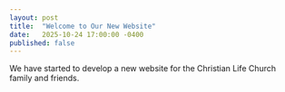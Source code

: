```yaml
---
layout: post
title:  "Welcome to Our New Website"
date:   2025-10-24 17:00:00 -0400
published: false
---
```

We have started to develop a new website for the Christian Life Church family and friends.
